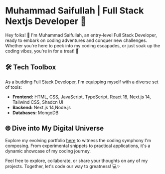 # Muhammad Saifullah | Full Stack Nextjs Developer 🎉

Hey folks! 🚀 I'm Muhammad Saifullah, an entry-level Full Stack Developer, ready to embark on coding adventures and conquer new challenges. Whether you're here to peek into my coding escapades, or just soak up the coding vibes, you're in for a treat! 🌟

## 🛠️ Tech Toolbox

As a budding Full Stack Developer, I'm equipping myself with a diverse set of tools:

- **Frontend:** HTML, CSS, JavaScript, TypeScript, React 18, Next.js 14, Tailwind CSS, Shadcn UI
- **Backend:** Next.js 14,Node.js
- **Databases:** MongoDB

## 🌐 Dive into My Digital Universe

Explore my evolving portfolio [here](https://devsaif.vercel.app) to witness the coding symphony I'm composing. From experimental snippets to practical applications, it's a dynamic showcase of my coding journey.

Feel free to explore, collaborate, or share your thoughts on any of my projects. Together, let's code our way to greatness! 💻✨

